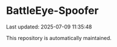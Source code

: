# BattleEye-Spoofer

Last updated: 2025-07-09 11:35:48

This repository is automatically maintained.
